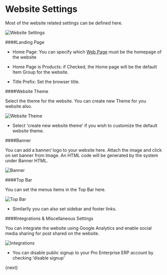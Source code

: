 # Website Settings

Most of the website related settings can be defined here.

<img class="screenshot" alt="Website Settings" src="/docs/assets/img/website/website-settings.png">

####Landing Page

* Home Page: You can specify which [Web Page](/docs/user/manual/en/website/web-page.html) must be the homepage of the website

* Home Page is Products: if Checked, the Home page will be the default Item Group for the website.

* Title Prefix: Set the browser title.

####Website Theme

Select the theme for the website. You can create new Theme for you website also.

<img class="screenshot" alt="Website Theme" src="/docs/assets/img/website/website-theme.png">

* Select 'create new website theme' if you wish to customize the default website theme.

####Banner

You can add a banner/ logo to your website here. Attach the image and click on set banner from Image.
An HTML code will be generated by the system under Banner HTML.

<img class="screenshot" alt="Banner" src="/docs/assets/img/website/banner.png">

####Top Bar

You can set the menus items in the Top Bar here.

<img class="screenshot" alt="Top Bar" src="/docs/assets/img/website/top-bar.png">

 * Similarlly you can also set sidebar and footer links.
 
####Integrations & Miscellaneous Settings

You can integrate the website using Google Analytics and enable social media sharing for post shared on the website.

<img class="screenshot" alt="Integrations" src="/docs/assets/img/website/integrations.png">

* You can disable public signup to your Pro Enterprise ERP account by checking 'disable signup'

{next}


